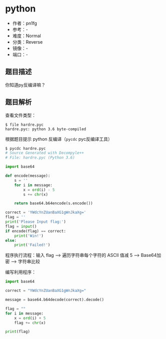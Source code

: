 # python

- 作者：pn1fg
- 参考：-
- 难度：Normal
- 分类：Reverse
- 镜像：-
- 端口：-

## 题目描述

你知道py反编译嘛？

## 题目解析
查看文件类型：

```shell
$ file hardre.pyc
hardre.pyc: python 3.6 byte-compiled
```

根据题目提示 python 反编译（`pycdc` pyc反编译工具）

```python
$ pycdc hardre.pyc
# Source Generated with Decompyle++
# File: hardre.pyc (Python 3.6)

import base64

def encode(message):
    s = ''
    for i in message:
        x = ord(i) - 5
        s += chr(x)

    return base64.b64encode(s.encode())

correct = 'YWdcYnZUanBaXG1gWnJkaXg='
flag = ''
print('Please Input flag:')
flag = input()
if encode(flag) == correct:
    print('Win!')
else:
    print('Failed!')
```

程序执行流程：输入 flag --> 遍历字符串每个字符的 ASCII 值减 5 --> Base64加密 --> 字符串比较

编写利用程序：

```python
import base64

correct = "YWdcYnZUanBaXG1gWnJkaXg="

message = base64.b64decode(correct).decode()

flag = ""
for i in message:
    x = ord(i) + 5
    flag += chr(x)

print(flag)
```

 
